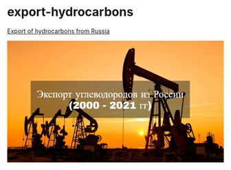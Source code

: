 # export-hydrocarbons

[Export of hydrocarbons from Russia](https://recreatorus.github.io/export-hydrocarbons/ 'watch demo')

![scan](img/article.jpg)
